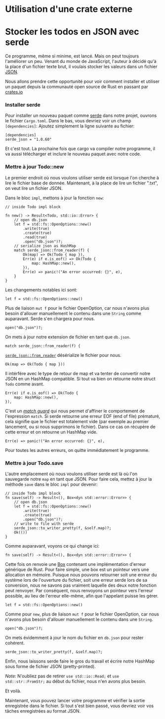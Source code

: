 # Utilisation d'une crate externe

# Stocker les todos en JSON avec serde

Ce programme, même si minime, est lancé.
Mais on peut toujours l'améliorer un peu.
Venant du monde de JavaScript, l'auteur à décidé qu'à la place d'un fichier texte brut, il voulais stocker les valeurs dans un fichier [JSON](https://en.wikipedia.org/wiki/JSON).

Nous allons prendre cette opportunité pour voir comment installer et utiliser un paquet depuis la communauté open source de Rust en passant par [crates.io](https://crates.io/)

### Installer serde

Pour installer un nouveau paquet comme [serde](https://crates.io/crates/serde) dans notre projet, ouvrons le fichier `Cargo.toml`.
Dans le bas, vous devriez voir un champ `[dependencies]`: Ajoutez simplement la ligne suivante au fichier:

```rust,ignore
[dependencies]
serde_json = "1.0.60"
```

Et c'est tout.
La prochaine fois que cargo va compiler notre programme, il va aussi télécharger et inclure le nouveau paquet avec notre code.

### Mettre à jour Todo::new

Le premier endroit où nous voulons utiliser serde est lorsque l'on cherche à lire le fichier base de donnée.
Maintenant, à la place de lire un fichier ".txt", on veut lire un fichier JSON.

Dans le bloc `impl`, mettons à jour la fonction `new`:

```rust,ignore
// inside Todo impl block

fn new() -> Result<Todo, std::io::Error> {
    // open db.json
    let f = std::fs::OpenOptions::new()
        .write(true)
        .create(true)
        .read(true)
        .open("db.json")?;
    // serialize json as HashMap
    match serde_json::from_reader(f) {
        Ok(map) => Ok(Todo { map }),
        Err(e) if e.is_eof() => Ok(Todo {
            map: HashMap::new(),
        }),
        Err(e) => panic!("An error occurred: {}", e),
    }
}
```

Les changements notables ici sont:

`let f = std::fs::OpenOptions::new()`

Plus de liaison `mut f` pour le fichier OpenOption, car nous n'avons plus besoin d'allouer manuellement le contenu dans une `String` comme auparavant.
Serde s'en chargera pour nous.

`open("db.json")?;`

On mets à jour notre extension de fichier en tant que `db.json`.

`match serde_json::from_reader(f) {`

[`serde_json::from_reader`](https://docs.serde.rs/serde_json/fn.from_reader.html) désérialize le fichier pour nous.

`Ok(map => Ok(Todo { map }))`

Il intérfére avec le type de retour de map et va tenter de convertir notre JSON en un HashMap compatible.
Si tout va bien on retourne notre struct `Todo` comme avant.

```rust,ignore
Err(e) if e.is_eof() => Ok(Todo {
    map: HashMap::new(),
}),
```

C'est un [*match guard*](https://doc.rust-lang.org/reference/expressions/match-expr.html#match-guards) qui nous permet d'affiner le comportement de l'expression `match`.
Si serde retourne une erreur EOF (end of file) prématuré, cela signifie que le fichier est totalement vide (par exemple au premier lancement, ou si nous supprimons le fichier).
Dans ce cas on récupère de cette erreur et on retourne un HashMap vide.

`Err(e) => panic!("An error occurred: {}", e),`

Pour toutes les autres erreurs, on quitte immédiatement le programme.

### Mettre à jour Todo.save

L'autre emplacement où nous voulons utiliser serde est là où l'on sauvegarde notre `map` en tant que JSON.
Pour faire cela, mettez à jour la méthode `save` dans le bloc `impl` pour devenir:

```rust,ignore
// inside Todo impl block
fn save(self) -> Result<(), Box<dyn std::error::Error>> {
    // open db.json
    let f = std::fs::OpenOptions::new()
        .write(true)
        .create(true)
        .open("db.json")?;
    // write to file with serde
    serde_json::to_writer_pretty(f, &self.map)?;
    Ok(())
}
```

Comme auparavant, voyons ce qui change ici:

`fn save(self) -> Result<(), Box<dyn std::error::Error>> {`

Cette fois on renvoie une [Box](https://doc.rust-lang.org/std/boxed/struct.Box.html) contenant une implémentation d'erreur générique de Rust.
Pour faire simple, une box est un pointeur vers une allocation en mémoire.
Puisque nous pouvons retourner soit une erreur du système lors de l'ouverture du fichier, soit une erreur serde lors de sa conversion, nous ne savons pas vraiment laquelle des deux notre fonction peut renvoyer.
Par conséquent, nous renvoyons un pointeur vers l'erreur possible, au lieu de l'erreur elle-même, afin que l'appelant puisse les gérer.

`let f = std::fs::OpenOptions::new()`

Comme pour `new`, plus de liaison `mut f` pour le fichier OpenOption, car nous n'avons plus besoin d'allouer manuellement le contenu dans une `String`.

`open("db.json")?;`

On mets évidemment à jour le nom du fichier en `db.json` pour rester cohérent.

`serde_json::to_writer_pretty(f, &self.map)?;`

Enfin, nous laissons serde faire le gros du travail et écrire notre HashMap sous forme de fichier JSON (pretty-printed).

*Note:* N'oubliez pas de retirer `use std::io::Read;` et `use std::str::FromStr;` au début du fichier, nous n'en avons plus besoin.

Et voilà.

Maintenant, vous pouvez lancer votre programme et vérifier la sortie enregistrée dans le fichier.
Si tout s'est bien passé, vous devriez voir vos tâches enregistrées au format JSON.
